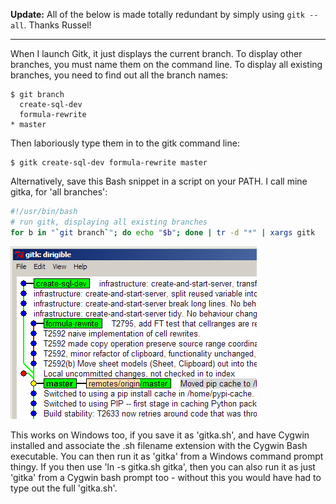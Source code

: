<!--
.. title: Launch Gitk displaying all branches
.. slug: launch-gitk-displaying-all-extant-branches
.. date: 2010-12-31 12:25:31-06:00
.. tags: software,mswin-dev,git,command-line
-->


**Update:** All of the below is made totally redundant by simply using
`gitk --all`. Thanks Russel!

---

When I launch Gitk, it just displays the current branch. To display
other branches, you must name them on the command line. To display all
existing branches, you need to find out all the branch names:

``` shell_session
$ git branch
  create-sql-dev
  formula-rewrite
* master
```

Then laboriously type them in to the gitk command line:

``` shell_session
$ gitk create-sql-dev formula-rewrite master
```

Alternatively, save this Bash snippet in a script on your PATH. I call
mine gitka, for 'all branches':

``` bash
#!/usr/bin/bash
# run gitk, displaying all existing branches
for b in "`git branch`"; do echo "$b"; done | tr -d "*" | xargs gitk
```

![Gitk displaying all branches, not just the current ('master' in bold)](/files/2010/12/gitk-all-branches.png "gitk-all-branches")

This works on Windows too, if you save it as 'gitka.sh', and have Cygwin
installed and associate the .sh filename extension with the Cygwin Bash
executable. You can then run it as 'gitka' from a Windows command prompt
thingy. If you then use 'ln -s gitka.sh gitka', then you can also run it
as just 'gitka' from a Cygwin bash prompt too - without this you would
have had to type out the full 'gitka.sh'.
